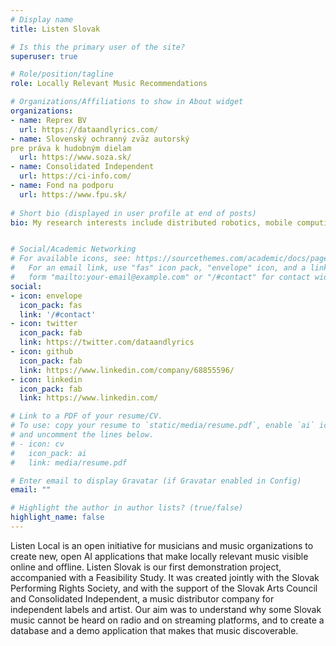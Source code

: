 ```yaml
---
# Display name
title: Listen Slovak

# Is this the primary user of the site?
superuser: true

# Role/position/tagline
role: Locally Relevant Music Recommendations

# Organizations/Affiliations to show in About widget
organizations:
- name: Reprex BV
  url: https://dataandlyrics.com/
- name: Slovenský ochranný zväz autorský
pre práva k hudobným dielam
  url: https://www.soza.sk/
- name: Consolidated Independent
  url: https://ci-info.com/
- name: Fond na podporu
  url: https://www.fpu.sk/
  
# Short bio (displayed in user profile at end of posts)
bio: My research interests include distributed robotics, mobile computing and programmable matter.


# Social/Academic Networking
# For available icons, see: https://sourcethemes.com/academic/docs/page-builder/#icons
#   For an email link, use "fas" icon pack, "envelope" icon, and a link in the
#   form "mailto:your-email@example.com" or "/#contact" for contact widget.
social:
- icon: envelope
  icon_pack: fas
  link: '/#contact'
- icon: twitter
  icon_pack: fab
  link: https://twitter.com/dataandlyrics
- icon: github
  icon_pack: fab
  link: https://www.linkedin.com/company/68855596/
- icon: linkedin
  icon_pack: fab
  link: https://www.linkedin.com/

# Link to a PDF of your resume/CV.
# To use: copy your resume to `static/media/resume.pdf`, enable `ai` icons in `params.toml`, 
# and uncomment the lines below.
# - icon: cv
#   icon_pack: ai
#   link: media/resume.pdf

# Enter email to display Gravatar (if Gravatar enabled in Config)
email: ""

# Highlight the author in author lists? (true/false)
highlight_name: false
---
```


Listen Local is an open initiative for musicians and music organizations to create new, open AI applications that make locally relevant music visible online and offline.  Listen Slovak is our first demonstration project, accompanied with a Feasibility Study. It was created jointly with the Slovak Performing Rights Society, and with the support of the Slovak Arts Council and Consolidated Independent, a music distributor company for independent labels and artist.  Our aim was to understand why some Slovak music cannot be heard on radio and on streaming platforms, and to create a database and a demo application that makes that music discoverable.

